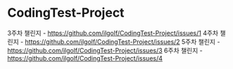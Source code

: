 # CodingTest-Project

3주차 챌린지 - https://github.com/ilgolf/CodingTest-Project/issues/1
4주차 챌린지 - https://github.com/ilgolf/CodingTest-Project/issues/2
5주차 챌린지 - https://github.com/ilgolf/CodingTest-Project/issues/3
6주차 챌린지 - https://github.com/ilgolf/CodingTest-Project/issues/4

